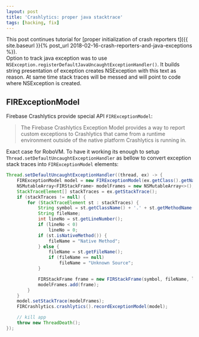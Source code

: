 ```yaml
---
layout: post
title: 'Crashlytics: proper java stacktrace'
tags: [hacking, fix]
---
```

This post continues tutorial for [proper initialization of crash reporters t]({{ site.baseurl }}{% post_url 2018-02-16-crash-reporters-and-java-exceptions %}).  
Option to track java exception was to use `NSException.registerDefaultJavaUncaughtExceptionHandler()`. It builds string presentation of exception creates NSException with this text as reason. At same time stack traces will be messed and will point to code where NSException is created.  

## FIRExceptionModel
Firebase Crashlytics provide special API `FIRExceptionModel`:
> The Firebase Crashlytics Exception Model provides a way to report custom exceptions to Crashlytics that came from a runtime environment outside of the native platform Crashlytics is running in.

Exact case for RoboVM. To have it working its enough to setup `Thread.setDefaultUncaughtExceptionHandler` as bellow to convert exception stack traces into `FIRExceptionModel` elements:  
```java
Thread.setDefaultUncaughtExceptionHandler((thread, ex) -> {
    FIRExceptionModel model = new FIRExceptionModel(ex.getClass().getName(), ex.getMessage() != null ? ex.getMessage() : "");
    NSMutableArray<FIRStackFrame> modelFrames = new NSMutableArray<>();
    StackTraceElement[] stackTraces = ex.getStackTrace();
    if (stackTraces != null) {
        for (StackTraceElement st : stackTraces) {
            String symbol = st.getClassName() + '.' + st.getMethodName();
            String fileName;
            int lineNo = st.getLineNumber();
            if (lineNo < 0)
                lineNo = 0;
            if (st.isNativeMethod()) {
                fileName = "Native Method";
            } else {
                fileName = st.getFileName();
                if (fileName == null)
                    fileName = "Unknown Source";
            }

            FIRStackFrame frame = new FIRStackFrame(symbol, fileName, lineNo);
            modelFrames.add(frame);
        }
    }
    model.setStackTrace(modelFrames);
    FIRCrashlytics.crashlytics().recordExceptionModel(model);

    // kill app
    throw new ThreadDeath();
});
```
